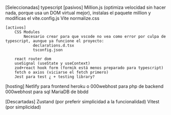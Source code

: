 [Seleccionadas]
    typescript
    [pasivos]
        Million.js (optimiza velocidad sin hacer nada, porque usa un DOM virtual mejor), instalas el paquete million y modificas el vite.config.js
        Vite
        normalize.css

    [activos]
        CSS Modules
            Necesario crear para que vscode no vea como error por culpa de typescript, aunque ya funcione el proyecto:
                declarations.d.tsx
                tsconfig.json

        react router dom
        useSignal (useState y useContext)
        zod+react hook form (formik está menos preparado para typescript)
        fetch o axios (viciarse el fetch primero)
        Jest para test ¿ + testing library?

[hosting]
    Netlify                 para frontend
    heroku o 000webhost     para php de backend
    000webhost              para sql MariaDB de bbdd

[Descartadas]
    Zustand (por preferir simplicidad a la funcionalidad)
    Vitest (por simplicidad)